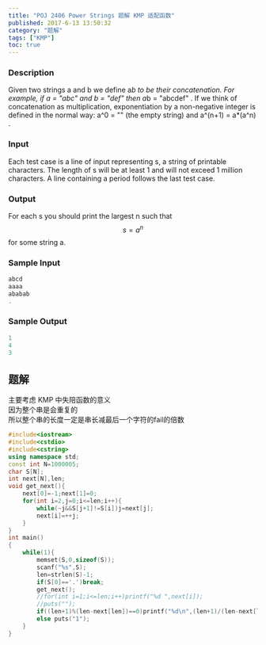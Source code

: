 ```yaml
---
title: "POJ 2406 Power Strings 题解 KMP 适配函数"
published: 2017-6-13 13:50:32
category: "题解"
tags: ["KMP"]
toc: true
---
```

### Description
Given two strings a and b we define a*b to be their concatenation. For example, if a = "abc" and b = "def" then a*b = "abcdef" . If we think of concatenation as multiplication, exponentiation by a non-negative integer is defined in the normal way: a^0 = "" (the empty string) and a^(n+1) = a*(a^n) .
<!--more--> 
### Input
Each test case is a line of input representing s, a string of printable characters. The length of s will be at least 1 and will not exceed 1 million characters. A line containing a period follows the last test case.

### Output
For each s you should print the largest n such that $$s = a^n$$ for some string a.

### Sample Input
```c++
abcd
aaaa
ababab
.
```
### Sample Output
```c++
1
4
3
```
## 题解
主要考虑 KMP 中失陪函数的意义  
因为整个串是会重复的  
所以整个串的长度一定是串长减最后一个字符的fail的倍数  
```c++
#include<iostream>
#include<cstdio>
#include<cstring>
using namespace std;
const int N=1000005;
char S[N];
int next[N],len;
void get_next(){
    next[0]=-1;next[1]=0;
    for(int i=2,j=0;i<=len;i++){
        while(~j&&S[j+1]!=S[i])j=next[j];
        next[i]=++j;
    }
}
int main()
{
    while(1){
        memset(S,0,sizeof(S));
        scanf("%s",S);
        len=strlen(S)-1;
        if(S[0]=='.')break;
        get_next();
        //for(int i=1;i<=len;i++)printf("%d ",next[i]);
        //puts("");
        if((len+1)%(len-next[len])==0)printf("%d\n",(len+1)/(len-next[len]));
        else puts("1");
    }
}
```